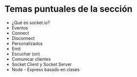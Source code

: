 # Temas puntuales de la sección

+ ¿Qué es socket.io?
+ Eventos
+ Connect
+ Disconnect
+ Personalizados
+ Emit
+ Escuchar (on)
+ Comunicar clientes
+ Socket Client y Socket Server
+ Node - Express basado en clases
